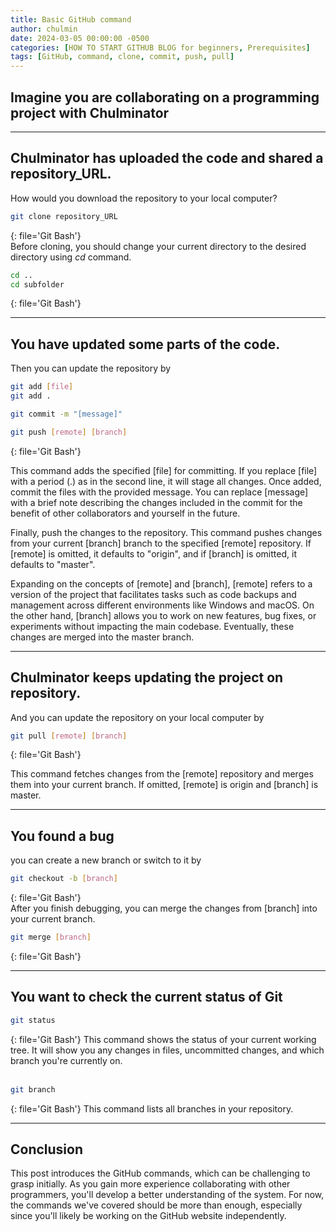 ```yaml
---
title: Basic GitHub command
author: chulmin
date: 2024-03-05 00:00:00 -0500
categories: [HOW TO START GITHUB BLOG for beginners, Prerequisites]
tags: [GitHub, command, clone, commit, push, pull]
---
```


## Imagine you are collaborating on a programming project with Chulminator 
___
## Chulminator has uploaded the code and shared a repository_URL. 
How would you download the repository to your local computer?

```bash
git clone repository_URL
```
{: file='Git Bash'} 
  <br/>
Before cloning, you should change your current directory to the desired directory using _cd_ command.

```bash
cd .. 
cd subfolder
```
{: file='Git Bash'}
___
## You have updated some parts of the code. 
Then you can update the repository by

```bash
git add [file]
git add .

git commit -m "[message]"

git push [remote] [branch]
```
{: file='Git Bash'}

This command adds the specified [file] for committing. If you replace [file] with a period (.) as in the second line, it will stage all changes. Once added, commit the files with the provided message. You can replace [message] with a brief note describing the changes included in the commit for the benefit of other collaborators and yourself in the future.

Finally, push the changes to the repository. This command pushes changes from your current [branch] branch to the specified [remote] repository. If [remote] is omitted, it defaults to "origin", and if [branch] is omitted, it defaults to "master".

Expanding on the concepts of [remote] and [branch], [remote] refers to a version of the project that facilitates tasks such as code backups and management across different environments like Windows and macOS. On the other hand, [branch] allows you to work on new features, bug fixes, or experiments without impacting the main codebase. Eventually, these changes are merged into the master branch.

___

## Chulminator keeps updating the project on repository.
 And you can update the repository on your local computer by

```bash
git pull [remote] [branch]
```
{: file='Git Bash'}

This command fetches changes from the [remote] repository and merges them into your current branch. If omitted, [remote] is origin and [branch] is master.

___

## You found a bug
you can create a new branch or switch to it by
```bash
git checkout -b [branch]
```
{: file='Git Bash'}
<br/>
After you finish debugging, you can merge the changes from [branch] into your current branch.

```bash
git merge [branch]
```
{: file='Git Bash'}
___
## You want to check the current status of Git

```bash
git status
```
{: file='Git Bash'}
This command shows the status of your current working tree. It will show you any changes in files, uncommitted changes, and which branch you're currently on.
<br/>
<br/>

```bash
git branch
```
{: file='Git Bash'}
This command lists all branches in your repository.
<br/>

___

## Conclusion

This post introduces the GitHub commands, which can be challenging to grasp initially. As you gain more experience collaborating with other programmers, you'll develop a better understanding of the system. For now, the commands we've covered should be more than enough, especially since you'll likely be working on the GitHub website independently.
